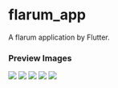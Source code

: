 # flarum_app

A flarum application by Flutter.

### Preview Images
![](https://clinux.co/assets/files/2020-06-23/1592900711-432017-screenshot-1592900346.png)
![](https://clinux.co/assets/files/2020-06-23/1592900712-355794-screenshot-1592900356.png )
![](https://clinux.co/assets/files/2020-06-23/1592900713-168138-screenshot-1592900359.png)
![](https://clinux.co/assets/files/2020-06-23/1592900714-25539-screenshot-1592900364.png)
![](https://clinux.co/assets/files/2020-06-23/1592900714-912908-screenshot-1592900574.png)
